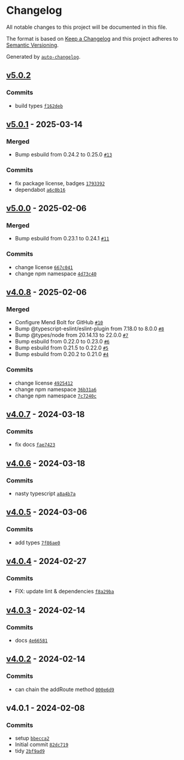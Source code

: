 # Changelog

All notable changes to this project will be documented in this file.

The format is based on [Keep a Changelog](https://keepachangelog.com/en/1.0.0/)
and this project adheres to [Semantic Versioning](https://semver.org/spec/v2.0.0.html).

Generated by [`auto-changelog`](https://github.com/CookPete/auto-changelog).

## [v5.0.2](https://github.com/substrate-system/routes/compare/v5.0.1...v5.0.2)

### Commits

- build types [`f162deb`](https://github.com/substrate-system/routes/commit/f162deb5b788c8060624e038ab528252efdd79d0)

## [v5.0.1](https://github.com/substrate-system/routes/compare/v5.0.0...v5.0.1) - 2025-03-14

### Merged

- Bump esbuild from 0.24.2 to 0.25.0 [`#13`](https://github.com/substrate-system/routes/pull/13)

### Commits

- fix package license, badges [`1793392`](https://github.com/substrate-system/routes/commit/17933921af532b6a80692ca271bb228e69d0b10a)
- dependabot [`a6c0b16`](https://github.com/substrate-system/routes/commit/a6c0b165a83402003d8d5e4dd1ac837f7992089a)

## [v5.0.0](https://github.com/substrate-system/routes/compare/v4.0.8...v5.0.0) - 2025-02-06

### Merged

- Bump esbuild from 0.23.1 to 0.24.1 [`#11`](https://github.com/substrate-system/routes/pull/11)

### Commits

- change license [`667c041`](https://github.com/substrate-system/routes/commit/667c0417c9fa0a8a4a739d1c01b3c18741b51d78)
- change npm namespace [`4d73c40`](https://github.com/substrate-system/routes/commit/4d73c400c03d22b9d91fb1c14b793ab9dc89221e)

## [v4.0.8](https://github.com/substrate-system/routes/compare/v4.0.7...v4.0.8) - 2025-02-06

### Merged

- Configure Mend Bolt for GitHub [`#10`](https://github.com/substrate-system/routes/pull/10)
- Bump @typescript-eslint/eslint-plugin from 7.18.0 to 8.0.0 [`#8`](https://github.com/substrate-system/routes/pull/8)
- Bump @types/node from 20.14.13 to 22.0.0 [`#7`](https://github.com/substrate-system/routes/pull/7)
- Bump esbuild from 0.22.0 to 0.23.0 [`#6`](https://github.com/substrate-system/routes/pull/6)
- Bump esbuild from 0.21.5 to 0.22.0 [`#5`](https://github.com/substrate-system/routes/pull/5)
- Bump esbuild from 0.20.2 to 0.21.0 [`#4`](https://github.com/substrate-system/routes/pull/4)

### Commits

- change license [`4925412`](https://github.com/substrate-system/routes/commit/4925412f69c94f2988a7ccd436c85a7be09d707c)
- change npm namespace [`36b31a6`](https://github.com/substrate-system/routes/commit/36b31a69accdf99d68723d98b372bb1da9b516db)
- change npm namespace [`7c7240c`](https://github.com/substrate-system/routes/commit/7c7240c1889bd314c8ea2a0cacf7478d21a5c58a)

## [v4.0.7](https://github.com/substrate-system/routes/compare/v4.0.6...v4.0.7) - 2024-03-18

### Commits

- fix docs [`fae7423`](https://github.com/substrate-system/routes/commit/fae7423f4a1f3f29fc051e17587a8c3cc398abde)

## [v4.0.6](https://github.com/substrate-system/routes/compare/v4.0.5...v4.0.6) - 2024-03-18

### Commits

- nasty typescript [`a8a4b7a`](https://github.com/substrate-system/routes/commit/a8a4b7a4ecbc7cb05c2af9de8f3cc8d7f98f32c9)

## [v4.0.5](https://github.com/substrate-system/routes/compare/v4.0.4...v4.0.5) - 2024-03-06

### Commits

- add types [`7f86ae0`](https://github.com/substrate-system/routes/commit/7f86ae02b98f46d191c58e781526b1bd07d6f3f3)

## [v4.0.4](https://github.com/substrate-system/routes/compare/v4.0.3...v4.0.4) - 2024-02-27

### Commits

- FIX: update lint & dependencies [`f8a29ba`](https://github.com/substrate-system/routes/commit/f8a29ba6cbdffed2bc03409aed8e3759c009c6ed)

## [v4.0.3](https://github.com/substrate-system/routes/compare/v4.0.2...v4.0.3) - 2024-02-14

### Commits

- docs [`4e66581`](https://github.com/substrate-system/routes/commit/4e66581aed166041dc07f361a412c757ab47b2b0)

## [v4.0.2](https://github.com/substrate-system/routes/compare/v4.0.1...v4.0.2) - 2024-02-14

### Commits

- can chain the addRoute method [`000e6d9`](https://github.com/substrate-system/routes/commit/000e6d9fbffd30404ff5abace3229092d3a4bcba)

## v4.0.1 - 2024-02-08

### Commits

- setup [`bbecca2`](https://github.com/substrate-system/routes/commit/bbecca25542d396637f1dcf8291c5a2b6a27246d)
- Initial commit [`82dc719`](https://github.com/substrate-system/routes/commit/82dc719f0c0e6826225ee9e1919a1273b5f0787c)
- tidy [`2bf9ad9`](https://github.com/substrate-system/routes/commit/2bf9ad9fa92f3e91f515ea12154e195c4c9ffe2f)
